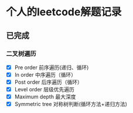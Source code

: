 # 个人的leetcode解题记录

## 已完成

### 二叉树遍历   

- [x] Pre order   前序遍历(递归、循环)
- [x] In order    中序遍历（循环）
- [x] Post order  后序遍历（循环）
- [x] Level order 层级优先遍历 
- [x] Maximum depth 最大深度
- [x] Symmetric tree 对称树判断(循环方法+递归方法)